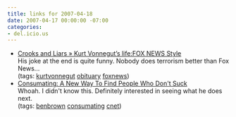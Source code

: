 ```yaml
---
title: links for 2007-04-18
date: 2007-04-17 00:00:00 -07:00
categories:
- del.icio.us
---
```


<ul class="delicious">
    <li>
        <div class="delicious-link"><a href="http://www.crooksandliars.com/2007/04/16/kurt-vonneguts-lifefox-news-style/">Crooks and Liars » Kurt Vonnegut’s life:FOX NEWS Style</a></div>
        <div class="delicious-extended">His joke at the end is quite funny. Nobody does terrorism better than Fox News...</div>
        <div class="delicious-tags">(tags: <a href="http://del.icio.us/torrez/kurtvonnegut">kurtvonnegut</a> <a href="http://del.icio.us/torrez/obituary">obituary</a> <a href="http://del.icio.us/torrez/foxnews">foxnews</a>)</div>
    </li>
    <li>
        <div class="delicious-link"><a href="http://consumating.com/profiles/Internet_Rockstar/topics?id=96247&responseoffset=0#link1980934">Consumating: A New Way To Find People Who Don't Suck</a></div>
        <div class="delicious-extended">Whoah. I didn't know this. Definitely interested in seeing what he does next.</div>
        <div class="delicious-tags">(tags: <a href="http://del.icio.us/torrez/benbrown">benbrown</a> <a href="http://del.icio.us/torrez/consumating">consumating</a> <a href="http://del.icio.us/torrez/cnet">cnet</a>)</div>
    </li>
</ul>
